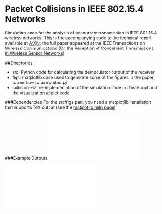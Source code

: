 Packet Collisions in IEEE 802.15.4 Networks
=========

Simulation code for the analysis of concurrent transmission in IEEE 802.15.4 wireless networks. 
This is the accompanying code to the technical report available at [ArXiv](http://arxiv.org/abs/1309.4978); the full paper appeared at the IEEE Transactions on Wireless Communications ([On the Reception of Concurrent Transmissions in Wireless Sensor Networks](http://dx.doi.org/10.1109/TWC.2014.2349896)).

##Directories
- src: Python code for calculating the demodulator output of the receiver
- figs: matplotlib code used to generate some of the figures in the paper, to see how to use phitau.py
- collision-viz: re-implementation of the simulation code in JavaScript and the visualization applet code

###Dependencies
For the src/figs part, you need a matplotlib installation that supports TeX output (see the [matplotlib help page](http://matplotlib.org/users/usetex.html))

###Example Outputs
![Contour plot of the bit error rate (BER)](examples/ber_contour.pdf)

![MSK waveform](examples/msk_wave.pdf)
